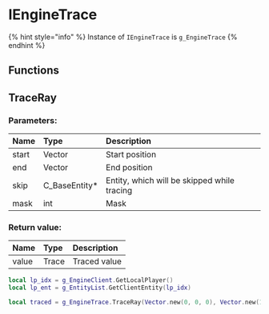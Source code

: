 # IEngineTrace

{% hint style="info" %}
Instance of `IEngineTrace` is `g_EngineTrace`
{% endhint %}

## Functions

## TraceRay

### Parameters:

| Name | Type | Description |
| :--- | :--- | :--- |
| start | Vector | Start position |
| end | Vector | End position |
| skip | C\_BaseEntity* | Entity, which will be skipped while tracing |
| mask | int | Mask |

### Return value:

| Name | Type | Description |
| :--- | :--- | :--- |
| value | Trace | Traced value |

```lua
local lp_idx = g_EngineClient.GetLocalPlayer()
local lp_ent = g_EntityList.GetClientEntity(lp_idx)

local traced = g_EngineTrace.TraceRay(Vector.new(0, 0, 0), Vector.new(100, 100, 100), lp_ent, 0xFFFFFFFF)
```

